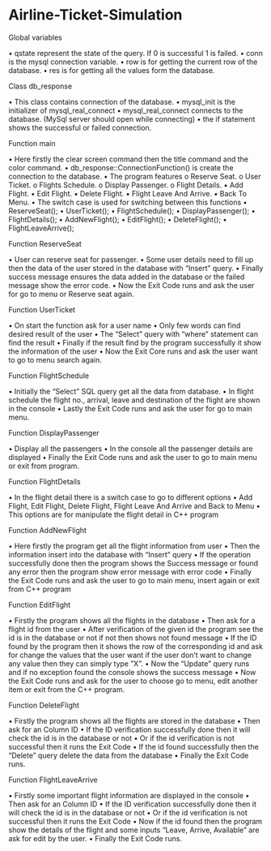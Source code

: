 # Airline-Ticket-Simulation

Global variables

• qstate represent the state of the query. If 0 is successful 1 is failed.
• conn is the mysql connection variable.
• row is for getting the current row of the database.
• res is for getting all the values form the database.

Class db_response

• This class contains connection of the database.
• mysql_init is the initializer of mysql_real_connect
• mysql_real_connect connects to the database. (MySql server should open while connecting)
• the if statement shows the successful or failed connection.

Function main

• Here firstly the clear screen command then the title command and the color command.
• db_response::ConnectionFunction() is create the connection to the database.
• The program features
o Reserve Seat.
o User Ticket.
o Flights Schedule.
o Display Passenger.
o Flight Details.
▪ Add Flight.
▪ Edit Flight.
▪ Delete Flight.
▪ Flight Leave And Arrive.
▪ Back To Menu.
• The switch case is used for switching between this functions
• ReserveSeat();
• UserTicket();
• FlightSchedule();
• DisplayPassenger();
• FlightDetails();
• AddNewFlight();
• EditFlight();
• DeleteFlight();
• FlightLeaveArrive();

Function ReserveSeat

• User can reserve seat for passenger.
• Some user details need to fill up then the data of the user stored in the database with “Insert” query.
• Finally success message ensures the data added in the database or the failed message show the error code.
• Now the Exit Code runs and ask the user for go to menu or Reserve seat again.

Function UserTicket

• On start the function ask for a user name
• Only few words can find desired result of the user
• The “Select” query with “where” statement can find the result
• Finally if the result find by the program successfully it show the information of the user
• Now the Exit Core runs and ask the user want to go to menu search again.

Function FlightSchedule

• Initially the “Select” SQL query get all the data from database.
• In flight schedule the flight no., arrival, leave and destination of the flight are shown in the console
• Lastly the Exit Code runs and ask the user for go to main menu.

Function DisplayPassenger

• Display all the passengers
• In the console all the passenger details are displayed
• Finally the Exit Code runs and ask the user to go to main menu or exit from program.

Function FlightDetails

• In the flight detail there is a switch case to go to different options
• Add Flight, Edit Flight, Delete Flight, Flight Leave And Arrive and Back to Menu
• This options are for manipulate the flight detail in C++ program

Function AddNewFlight

• Here firstly the program get all the flight information from user
• Then the information insert into the database with “Insert” query
• If the operation successfully done then the program shows the Success message or found any error then the program show error message with error code
• Finally the Exit Code runs and ask the user to go to main menu, insert again or exit from C++ program

Function EditFlight

• Firstly the program shows all the flights in the database
• Then ask for a flight id from the user
• After verification of the given id the program see the id is in the database or not if not then shows not found message
• If the ID found by the program then it shows the row of the corresponding id and ask for change the values that the user want if the user don’t want to change any value then they can simply type ”X”.
• Now the “Update” query runs and if no exception found the console shows the success message
• Now the Exit Code runs and ask for the user to choose go to menu, edit another item or exit from the C++ program.

Function DeleteFlight

• Firstly the program shows all the flights are stored in the database
• Then ask for an Column ID
• If the ID verification successfully done then it will check the id is in the database or not
• Or if the id verification is not successful then it runs the Exit Code
• If the id found successfully then the “Delete” query delete the data from the database
• Finally the Exit Code runs.

Function FlightLeaveArrive

• Firstly some important flight information are displayed in the console
• Then ask for an Column ID
• If the ID verification successfully done then it will check the id is in the database or not
• Or if the id verification is not successful then it runs the Exit Code
• Now if the id found then the program show the details of the flight and some inputs “Leave, Arrive, Available” are ask for edit by the user.
• Finally the Exit Code runs.
